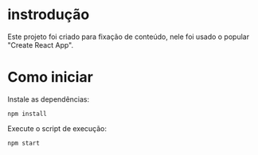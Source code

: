 # instrodução
Este projeto foi criado para fixação de conteúdo, nele foi usado o popular "Create React App".
# Como iniciar
Instale as dependências:
~~~
npm install
~~~
Execute o script de execução:
~~~
npm start
~~~
